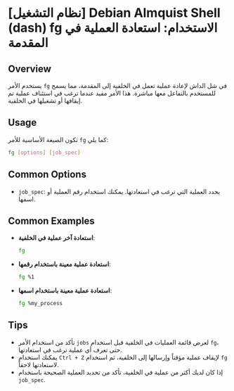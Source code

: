 # [نظام التشغيل] Debian Almquist Shell (dash) fg الاستخدام: استعادة العملية في المقدمة

## Overview
يستخدم الأمر `fg` في شل الداش لإعادة عملية تعمل في الخلفية إلى المقدمة، مما يسمح للمستخدم بالتفاعل معها مباشرة. هذا الأمر مفيد عندما ترغب في استئناف عملية تم إيقافها أو تشغيلها في الخلفية.

## Usage
تكون الصيغة الأساسية للأمر `fg` كما يلي:

```bash
fg [options] [job_spec]
```

## Common Options
- `job_spec`: يحدد العملية التي ترغب في استعادتها. يمكنك استخدام رقم العملية أو اسمها.

## Common Examples
- **استعادة آخر عملية في الخلفية**:
  
  ```bash
  fg
  ```

- **استعادة عملية معينة باستخدام رقمها**:
  
  ```bash
  fg %1
  ```

- **استعادة عملية معينة باستخدام اسمها**:
  
  ```bash
  fg %my_process
  ```

## Tips
- تأكد من استخدام الأمر `jobs` لعرض قائمة العمليات في الخلفية قبل استخدام `fg`، حتى تعرف أي عملية ترغب في استعادتها.
- يمكنك استخدام `Ctrl + Z` لإيقاف عملية مؤقتاً وإرسالها إلى الخلفية، ثم استخدام `fg` لاستعادتها لاحقاً.
- إذا كان لديك أكثر من عملية في الخلفية، تأكد من تحديد العملية الصحيحة باستخدام `job_spec`.